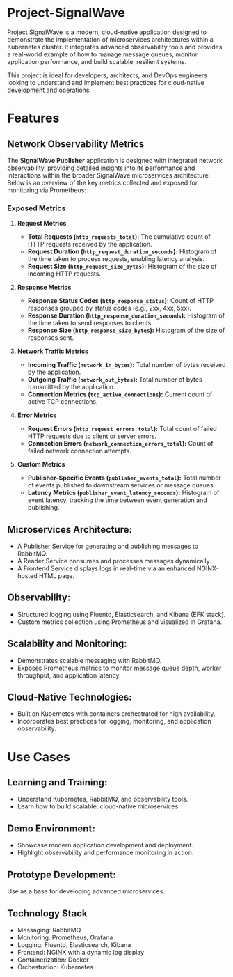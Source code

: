 # Project-SignalWave
Project SignalWave is a modern, cloud-native application designed to demonstrate the implementation of microservices architectures within a Kubernetes cluster.
It integrates advanced observability tools and provides a real-world example of how to manage message queues, monitor application performance, and build scalable, resilient systems.

This project is ideal for developers, architects, and DevOps engineers looking to understand and implement best practices for cloud-native development and operations.


# Features

## Network Observability Metrics

The **SignalWave Publisher** application is designed with integrated network observability, providing detailed insights into its performance and interactions within the broader SignalWave microservices architecture. Below is an overview of the key metrics collected and exposed for monitoring via Prometheus:

### Exposed Metrics

1. **Request Metrics**
   - **Total Requests (`http_requests_total`):** The cumulative count of HTTP requests received by the application.
   - **Request Duration (`http_request_duration_seconds`):** Histogram of the time taken to process requests, enabling latency analysis.
   - **Request Size (`http_request_size_bytes`):** Histogram of the size of incoming HTTP requests.

2. **Response Metrics**
   - **Response Status Codes (`http_response_status`):** Count of HTTP responses grouped by status codes (e.g., 2xx, 4xx, 5xx).
   - **Response Duration (`http_response_duration_seconds`):** Histogram of the time taken to send responses to clients.
   - **Response Size (`http_response_size_bytes`):** Histogram of the size of responses sent.

3. **Network Traffic Metrics**
   - **Incoming Traffic (`network_in_bytes`):** Total number of bytes received by the application.
   - **Outgoing Traffic (`network_out_bytes`):** Total number of bytes transmitted by the application.
   - **Connection Metrics (`tcp_active_connections`):** Current count of active TCP connections.

4. **Error Metrics**
   - **Request Errors (`http_request_errors_total`):** Total count of failed HTTP requests due to client or server errors.
   - **Connection Errors (`network_connection_errors_total`):** Count of failed network connection attempts.

5. **Custom Metrics**
   - **Publisher-Specific Events (`publisher_events_total`):** Total number of events published to downstream services or message queues.
   - **Latency Metrics (`publisher_event_latency_seconds`):** Histogram of event latency, tracking the time between event generation and publishing.
   
## Microservices Architecture:

- A Publisher Service for generating and publishing messages to RabbitMQ.
- A Reader Service consumes and processes messages dynamically.
- A Frontend Service displays logs in real-time via an enhanced NGINX-hosted HTML page.

## Observability:

- Structured logging using Fluentd, Elasticsearch, and Kibana (EFK stack).
- Custom metrics collection using Prometheus and visualized in Grafana.

## Scalability and Monitoring:

- Demonstrates scalable messaging with RabbitMQ.
- Exposes Prometheus metrics to monitor message queue depth, worker throughput, and application latency.

## Cloud-Native Technologies:

- Built on Kubernetes with containers orchestrated for high availability.
- Incorporates best practices for logging, monitoring, and application observability.

# Use Cases
## Learning and Training:

- Understand Kubernetes, RabbitMQ, and observability tools.
- Learn how to build scalable, cloud-native microservices.

## Demo Environment:

- Showcase modern application development and deployment.
- Highlight observability and performance monitoring in action.

## Prototype Development:

Use as a base for developing advanced microservices.

## Technology Stack

- Messaging: RabbitMQ
- Monitoring: Prometheus, Grafana
- Logging: Fluentd, Elasticsearch, Kibana
- Frontend: NGINX with a dynamic log display
- Containerization: Docker
- Orchestration: Kubernetes